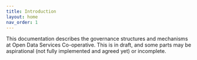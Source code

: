 ```yaml
---
title: Introduction
layout: home
nav_order: 1
---
```


This documentation describes the governance structures and mechanisms at Open Data Services Co-operative. This is in draft, and some parts may be aspirational (not fully implemented and agreed yet) or incomplete.